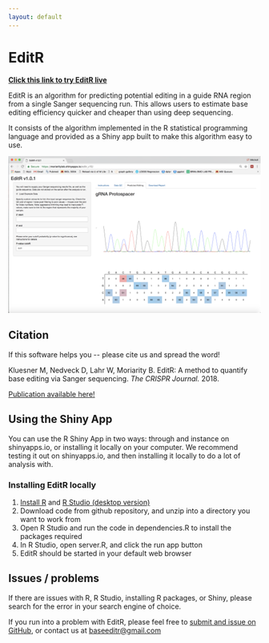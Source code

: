 ```yaml
---
layout: default
---
```


# EditR

[**Click this link to try EditR live**](https://moriaritylab.shinyapps.io/editr_v10/)

EditR is an algorithm for predicting potential editing in a guide RNA region from a single Sanger sequencing run. This allows users to estimate base editing efficiency quicker and cheaper than using deep sequencing.



It consists of the algorithm implemented in the R statistical programming language and provided as a Shiny app built to make this algorithm easy to use.



![Example data loaded in EditR](./assets/editr_screenshot_v1.0.1.png)

## Citation


If this software helps you -- please cite us and spread the word!


Kluesner M, Nedveck D, Lahr W, Moriarity B. EditR: A method to quantify base editing via Sanger sequencing. *The CRISPR Journal.* 2018.

[Publication available here!](https://www.liebertpub.com/doi/full/10.1089/crispr.2018.0014)


## Using the Shiny App



You can use the R Shiny App in two ways: through and instance on shinyapps.io, or installing it locally on your computer. We recommend testing it out on shinyapps.io, and then installing it locally to do a lot of analysis with.



### Installing EditR locally


1. [Install R](https://cran.r-project.org/) and [R Studio (desktop version)](https://www.rstudio.com/products/rstudio/download/#download)
2. Download code from github repository, and unzip into a directory you want to work from
3. Open R Studio and run the code in dependencies.R to install the packages required
4. In R Studio, open server.R, and click the run app button
5. EditR should be started in your default web browser

## Issues / problems

If there are issues with R, R Studio, installing R packages, or Shiny, please search for the error in your search engine of choice.

If you run into a problem with EditR, please feel free to [submit and issue on GitHub](https://github.com/MoriarityLab/EditR/issues), or contact us at baseeditr@gmail.com

